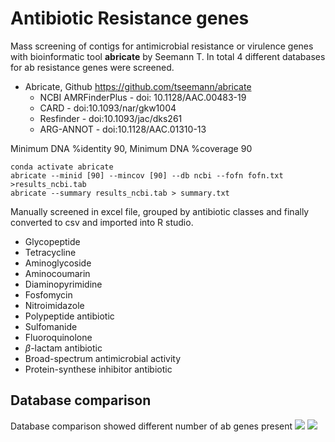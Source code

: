 # Antibiotic Resistance genes
Mass screening of contigs for antimicrobial resistance or virulence genes with bioinformatic tool **abricate** by Seemann T. In total 4 different databases for ab resistance genes were screened.

* Abricate, Github <https://github.com/tseemann/abricate>
  + NCBI AMRFinderPlus - doi: 10.1128/AAC.00483-19
  + CARD - doi:10.1093/nar/gkw1004
  + Resfinder - doi:10.1093/jac/dks261
  + ARG-ANNOT - doi:10.1128/AAC.01310-13

Minimum DNA %identity 90, Minimum DNA %coverage 90

```{bash, }
conda activate abricate
abricate --minid [90] --mincov [90] --db ncbi --fofn fofn.txt >results_ncbi.tab
abricate --summary results_ncbi.tab > summary.txt
```


Manually screened in excel file, grouped by antibiotic classes and finally converted to csv and imported into R studio.

* Glycopeptide
* Tetracycline
* Aminoglycoside
* Aminocoumarin
* Diaminopyrimidine
* Fosfomycin
* Nitroimidazole
* Polypeptide antibiotic
* Sulfomanide
* Fluoroquinolone
* $\beta$-lactam antibiotic
* Broad-spectrum antimicrobial activity
* Protein-synthese inhibitor antibiotic

## Database comparison
Database comparison showed different number of ab genes present 
![](/Users/moritzherrmann/Projects/Antibiotic_resistance/R_files/result_databases_coli2.png)
![](/Users/moritzherrmann/Projects/Antibiotic_resistance/R_files/result_databases_faecis2.png)